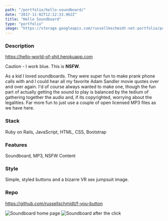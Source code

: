 ```yaml
---
path: "/portfolio/hello-soundboard/"
date: "2017-11-02T12:12:33.962Z"
title: "Hello Soundboard"
type: "portfolio"
image: "https://storage.googleapis.com/russellmschmidt-net-portfolio/portfolio/Soundboard-1.png"
---
```


### Description
<https://hello-world-of-shit.herokuapp.com>

Caution - I work blue. This is **NSFW**. 

As a kid I loved soundboards. They were super fun to make prank phone calls with and I could hear all my favorite Adam Sandler movie quotes over and over again. I'd of course always wanted to make one, though the fun part of actually getting the sound to play is balanced by the tedium of gathering together the audio and, if its copyrighted, worrying about the legalities. Far more fun to just use a couple of open licensed MP3 files as we have here.

### Stack
Ruby on Rails,
JavaScript,
HTML,
CSS,
Bootstrap

### Features
Soundboard,
MP3,
NSFW Content

### Style
Simple, styled buttons and a bizarre VR sex jumpsuit image.

### Repo
<https://github.com/russellschmidt/f-you-button>

![Soundboard home page](https://storage.googleapis.com/russellmschmidt-net-portfolio/portfolio/Soundboard-1.png)
![Soundboard after the click](https://storage.googleapis.com/russellmschmidt-net-portfolio/portfolio/Soundboard-2.png)